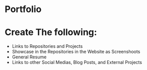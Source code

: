 # Portfolio

# Create The following: 
- Links to Repositories and Projects
- Showcase in the Repositories in the Website as Screenshoots
- General Resume
- Links to other Social Medias, Blog Posts, and External Projects

